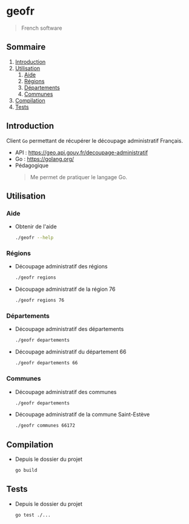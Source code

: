 # geofr 

> French software

## Sommaire

1. [Introduction](#introduction)
2. [Utilisation](#utilisation)
    1. [Aide](#aide)
    2. [Régions](#régions)
    3. [Départements](#départements)
    4. [Communes](#communes)
2. [Compilation](#compilation)
2. [Tests](#tests)

## Introduction

Client `Go` permettant de récupérer le découpage administratif Français.
- API : https://geo.api.gouv.fr/decoupage-administratif
- Go : https://golang.org/
- Pédagogique
    > Me permet de pratiquer le langage Go.

## Utilisation

### Aide

- Obtenir de l'aide
    ```bash
    ./geofr --help
    ```

### Régions

- Découpage administratif des régions
    ```bash
    ./geofr regions
    ```
- Découpage administratif de la région 76
    ```bash
    ./geofr regions 76
    ```

### Départements

- Découpage administratif des départements
    ```bash
    ./geofr departements
    ```
- Découpage administratif du département 66
    ```bash
    ./geofr departements 66
    ```

### Communes

- Découpage administratif des communes
    ```bash
    ./geofr departements
    ```
- Découpage administratif de la commune Saint-Estève
    ```bash
    ./geofr communes 66172
    ```

## Compilation

- Depuis le dossier du projet 
    ```bash
    go build
    ```

## Tests

- Depuis le dossier du projet 
    ```bash
    go test ./...
    ```
